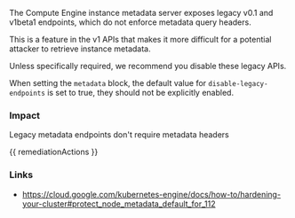 
The Compute Engine instance metadata server exposes legacy v0.1 and v1beta1 endpoints, which do not enforce metadata query headers. 

This is a feature in the v1 APIs that makes it more difficult for a potential attacker to retrieve instance metadata. 

Unless specifically required, we recommend you disable these legacy APIs.

When setting the <code>metadata</code> block, the default value for <code>disable-legacy-endpoints</code> is set to true, they should not be explicitly enabled.

### Impact
Legacy metadata endpoints don't require metadata headers

<!-- DO NOT CHANGE -->
{{ remediationActions }}

### Links
- https://cloud.google.com/kubernetes-engine/docs/how-to/hardening-your-cluster#protect_node_metadata_default_for_112
        